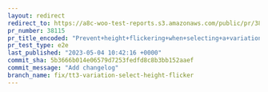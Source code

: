 ```yaml
---
layout: redirect
redirect_to: https://a8c-woo-test-reports.s3.amazonaws.com/public/pr/38115/e2e/index.html
pr_number: 38115
pr_title_encoded: "Prevent+height+flickering+when+selecting+a+variation+in+TT3"
pr_test_type: e2e
last_published: "2023-05-04 10:42:16 +0000"
commit_sha: 5b3666b014e06579d7253fedfd8c8b3bb152aaef
commit_message: "Add changelog"
branch_name: fix/tt3-variation-select-height-flicker
---
```

